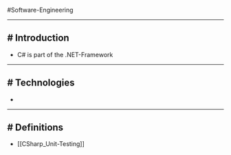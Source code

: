 #Software-Engineering 

---
## # Introduction
- C# is part of the .NET-Framework

---
## # Technologies

- 

---

## # Definitions

- [[CSharp_Unit-Testing]]

